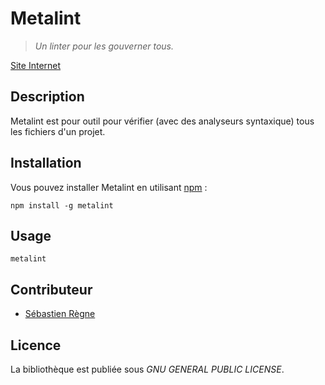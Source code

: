 # Metalint

> *Un linter pour les gouverner tous.*

[Site Internet](https://regseb.github.io/metalint/)

## Description

Metalint est pour outil pour vérifier (avec des analyseurs syntaxique) tous les
fichiers d'un projet.

## Installation

Vous pouvez installer Metalint en utilisant
[npm](https://www.npmjs.com/package/metalint "Node Packaged Modules") :

```shell
npm install -g metalint
```

## Usage

```shell
metalint
```

## Contributeur

- [Sébastien Règne](https://github.com/regseb)

## Licence

La bibliothèque est publiée sous *GNU GENERAL PUBLIC LICENSE*.
